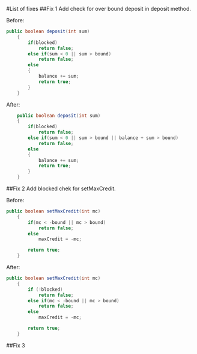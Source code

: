 #List of fixes
##Fix 1
Add check for over bound deposit in deposit method.

Before:
```java
public boolean deposit(int sum)
    {
        if(blocked)
            return false;
        else if(sum < 0 || sum > bound)
            return false;
        else
        {
            balance += sum;
            return true;
        }
    }
```

After:
```java
    public boolean deposit(int sum)
    {
        if(blocked)
            return false;
        else if(sum < 0 || sum > bound || balance + sum > bound)
            return false;
        else
        {
            balance += sum;
            return true;
        }
    }
```

##Fix 2
Add blocked chek for setMaxCredit. 

Before:
```java
public boolean setMaxCredit(int mc)
    {
        if(mc < -bound || mc > bound)
            return false;
        else
            maxCredit = -mc;

        return true;
    }
```
After: 
```java
public boolean setMaxCredit(int mc)
    {
        if (!blocked)
            return false;
        else if(mc < -bound || mc > bound)
            return false;
        else
            maxCredit = -mc;

        return true;
    }
```

##Fix 3